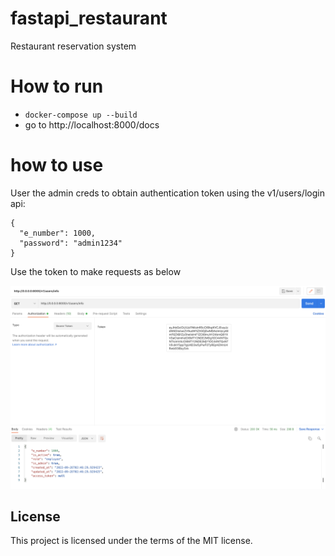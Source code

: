 # fastapi_restaurant
Restaurant reservation system 
# How to run
- ``docker-compose up --build`` 
- go to http://localhost:8000/docs

# how to use
User the admin creds to obtain authentication token using the v1/users/login api:
```
{
  "e_number": 1000,
  "password": "admin1234"
} 
```
Use the token to make requests as below

![Alt text](example.png?raw=true "Title")


## License

This project is licensed under the terms of the MIT license.
